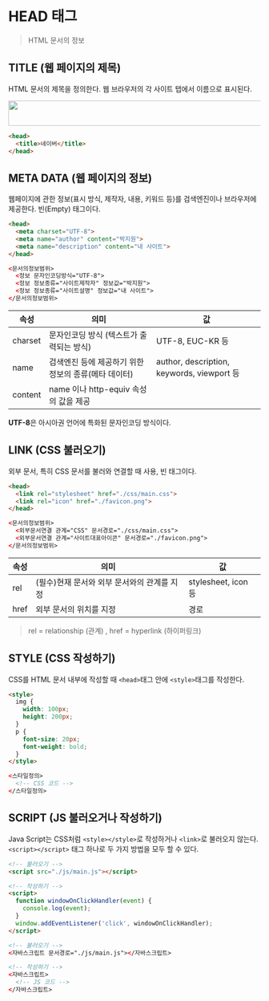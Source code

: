 # HEAD 태그
> HTML 문서의 정보

## TITLE (웹 페이지의 제목)
HTML 문서의 제목을 정의한다. 웹 브라우저의 각 사이트 탭에서 이름으로 표시된다.

<img src="https://heropy.blog/images/screenshot/html-css-starter/browser_tabs.jpg" width="800" height="50"/>

```html
<head>
  <title>네이버</title>
</head>
```

## META DATA (웹 페이지의 정보)
웹페이지에 관한 정보(표시 방식, 제작자, 내용, 키워드 등)를 검색엔진이나 브라우저에 제공한다. 빈(Empty) 태그이다.

```html
<head>
  <meta charset="UTF-8">
  <meta name="author" content="박지원">
  <meta name="description" content="내 사이트">
</head>

<문서의정보범위>
  <정보 문자인코딩방식="UTF-8">
  <정보 정보종류="사이트제작자" 정보값="박지원">
  <정보 정보종류="사이트설명" 정보값="내 사이트">
</문서의정보범위>
```

| 속성 | 의미 |	값 |
|------|------|----|
| charset |	문자인코딩 방식 (텍스트가 출력되는 방식) |	UTF-8, EUC-KR 등 |
| name | 검색엔진 등에 제공하기 위한 정보의 종류(메타 데이터)	| author, description, keywords, viewport 등 |
| content |	name 이나 http-equiv 속성의 값을 제공 |	

**UTF-8**은 아시아권 언어에 특화된 문자인코딩 방식이다.

## LINK (CSS 불러오기)
외부 문서, 특히 CSS 문서를 불러와 연결할 때 사용, 빈 태그이다.

```html
<head>
  <link rel="stylesheet" href="./css/main.css">
  <link rel="icon" href="./favicon.png">
</head>

<문서의정보범위>
  <외부문서연결 관계="CSS" 문서경로="./css/main.css">
  <외부문서연결 관계="사이트대표아이콘" 문서경로="./favicon.png">
</문서의정보범위>
```

| 속성 | 의미 |	값 |
|----|----|---|
| rel |	(필수)현재 문서와 외부 문서와의 관계를 지정 |	stylesheet, icon 등 |
| href |	외부 문서의 위치를 지정 |	경로 |

> rel = relationship (관계) , href = hyperlink (하이퍼링크)

## STYLE (CSS 작성하기)

CSS를 HTML 문서 내부에 작성할 때 `<head>`태그 안에 `<style>`태그를 작성한다.

```html
<style>
  img {
    width: 100px;
    height: 200px;
  }
  p {
    font-size: 20px;
    font-weight: bold;
  }
</style>

<스타일정의>
  <!-- CSS 코드 -->
</스타일정의>
```

## SCRIPT (JS 불러오거나 작성하기)
Java Script는 CSS처럼 `<style></style>`로 작성하거나 `<link>`로 불러오지 않는다.
`<script></script>` 태그 하나로 두 가지 방법을 모두 할 수 있다.

```html
<!-- 불러오기 -->
<script src="./js/main.js"></script>

<!-- 작성하기 -->
<script>
  function windowOnClickHandler(event) {
    console.log(event);
  }
  window.addEventListener('click', windowOnClickHandler);
</script>

<!-- 불러오기 -->
<자바스크립트 문서경로="./js/main.js"></자바스크립트>

<!-- 작성하기 -->
<자바스크립트>
  <!-- JS 코드 -->
</자바스크립트>
```
